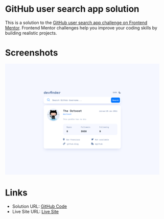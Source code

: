 # GitHub user search app solution

This is a solution to the [GitHub user search app challenge on Frontend Mentor](https://www.frontendmentor.io/challenges/github-user-search-app-Q09YOgaH6). Frontend Mentor challenges help you improve your coding skills by building realistic projects. 


# Screenshots

  <img src="./Screenshorts/desktop-light-theme.png" alt="First Image">

# Links

- Solution URL: [GitHub Code]( )
- Live Site URL: [Live Site]( )


